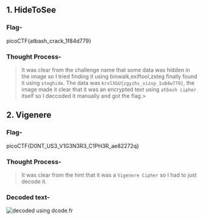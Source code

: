 ## **1. HideToSee**

### **Flag-**     
picoCTF{atbash_crack_1f84d779}

### **Thought Process-**        
> It was clear from the challenge name that some data was hidden in the image so I tried finding it using binwalk,exiftool,zsteg finally found it using `steghide`. The data was `krxlXGU{zgyzhs_xizxp_1u84w779}`, the image made it clear that it was an encrypted text using `atbash cipher` itself so I deccoded it manually and got the flag.>

## **2. Vigenere**

### **Flag-**     
picoCTF{D0NT_US3_V1G3N3R3_C1PH3R_ae82272q}

### **Thought Process-**         
> It was clear from the hint that it was a `Vigenere Cipher` so I had to just decode it.

### **Decoded text-**         
![decoded using dcode.fr]()
